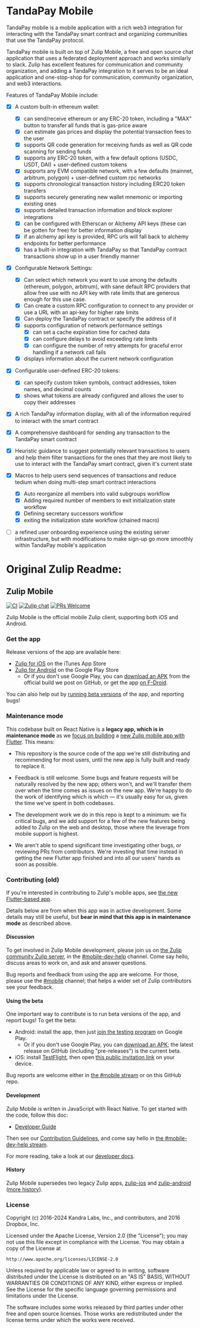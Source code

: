 # TandaPay Mobile
TandaPay mobile is a mobile application with a rich web3 integration for interacting with the TandaPay smart contract and organizing communities that use the TandaPay protocol.

TandaPay mobile is built on top of Zulip Mobile, a free and open source chat application that uses a federated deployment approach and works similarly to slack. Zulip has excellent features for communication and community organization, and adding a TandaPay integration to it serves to be an ideal application and one-stop-shop for communication, community organization, and web3 interactions.

Features of TandaPay Mobile include:
- [x] A custom built-in ethereum wallet:
  - [x] can send/receive ethereum or any ERC-20 token, including a "MAX" button to transfer all funds that is gas-price aware
  - [x] can estimate gas prices and display the potential transaction fees to the user
  - [x] supports QR code generation for receiving funds as well as QR code scanning for sending funds
  - [x] supports any ERC-20 token, with a few default options (USDC, USDT, DAI) + user-defined custom tokens
  - [x] supports any EVM compatible network, with a few defaults (mainnet, arbitrum, polygon) + user-defined custom rpc networks
  - [x] supports chronological transaction history including ERC20 token transfers
  - [x] supports securely generating new wallet mnemonic or importing existing ones
  - [x] supports detailed transaction information and block explorer integrations
  - [x] can be configured with Etherscan or Alchemy API keys (these can be gotten for free) for better information display 
  - [x] if an alchemy api key is provided, RPC urls will fall back to alchemy endpoints for better performance
  - [x] has a built-in integration with TandaPay so that TandaPay contract transactions show up in a user friendly manner
- [x] Configurable Network Settings:
  - [x] Can select which network you want to use among the defaults (ethereum, polygon, arbitrum), with sane default RPC providers that allow free use with no API key with rate limits that are generous enough for this use case.
  - [x] Can create a custom RPC configuration to connect to any provider or use a URL with an api-key for higher rate limits
  - [x] Can deploy the TandaPay contract or specify the address of it
  - [x] supports configuration of network performance settings
    - [x] can set a cache expiration time for cached data
    - [x] can configure delays to avoid exceeding rate limits
    - [x] can configure the number of retry attempts for graceful error handling if a network call fails
  - [x] displays information about the current network configuration
- [x] Configurable user-defined ERC-20 tokens:
  - [x] can specify custom token symbols, contract addresses, token names, and decimal counts
  - [x] shows what tokens are already configured and allows the user to copy their addresses
- [x] A rich TandaPay information display, with all of the information required to interact with the smart contract
- [x] A comprehensive dashboard for sending any transaction to the TandaPay smart contract
- [x] Heuristic guidance to suggest potentially relevant transactions to users and help them filter transactions for the ones that they are most likely to use to interact with the TandaPay smart contract, given it's current state
- [x] Macros to help users send sequences of transactions and reduce tedium when doing multi-step smart contract interactions
  - [x] Auto reorganize all members into valid subgroups workflow
  - [x] Adding required number of members to exit initialization state workflow
  - [x] Defining secretary successors workflow
  - [x] exiting the initialization state workflow (chained macro)
- [ ] a refined user onboarding experience using the existing server infrastructure, but with modifications to make sign-up go more smoothly within TandaPay mobile's application


# Original Zulip Readme:

## Zulip Mobile

[![CI](https://github.com/zulip/zulip-mobile/actions/workflows/ci.yml/badge.svg)](https://github.com/zulip/zulip-mobile/actions/workflows/ci.yml?query=branch%3Amain)
[![Zulip chat](https://img.shields.io/badge/zulip-join_chat-brightgreen.svg)](https://chat.zulip.org/#narrow/stream/mobile)
[![PRs Welcome](https://img.shields.io/badge/PRs-welcome-brightgreen.svg)](https://github.com/zulip/zulip-mobile/blob/main/CONTRIBUTING.md)

Zulip Mobile is the official mobile Zulip client, supporting both iOS
and Android.


### Get the app

Release versions of the app are available here:
* [Zulip for iOS](https://itunes.apple.com/app/zulip/id1203036395)
  on the iTunes App Store
* [Zulip for Android](https://play.google.com/store/apps/details?id=com.zulipmobile)
  on the Google Play Store
  * Or if you don't use Google Play, you can [download an
    APK](https://github.com/zulip/zulip-mobile/releases/latest)
    from the official build we post on GitHub, or get the app
    [on F-Droid](https://f-droid.org/packages/com.zulipmobile/).

You can also help out by [running beta versions](#using-the-beta) of
the app, and reporting bugs!


### Maintenance mode

This codebase built on React Native is a **legacy app, which is in
maintenance mode** as we [focus on building][zulip-flutter-beta]
a [new Zulip mobile app with Flutter][zulip-flutter].
This means:

 * This repository is the source code of the app we're still
   distributing and recommending for most users, until the new app is
   fully built and ready to replace it.

 * Feedback is still welcome.  Some bugs and feature requests will be
   naturally resolved by the new app; others won't, and we'll transfer
   them over when the time comes as issues on the new app.  We're
   happy to do the work of identifying which is which — it's usually
   easy for us, given the time we've spent in both codebases.

 * The development work we do in this repo is kept to a minimum: we
   fix critical bugs, and we add support for a few of the new features
   being added to Zulip on the web and desktop, those where the
   leverage from mobile support is highest.

 * We aren't able to spend significant time investigating other bugs,
   or reviewing PRs from contributors.  We're investing that time
   instead in getting the new Flutter app finished and into all our
   users' hands as soon as possible.

[zulip-flutter-beta]: https://chat.zulip.org/#narrow/stream/2-general/topic/Flutter/near/1582367
[zulip-flutter]: https://github.com/zulip/zulip-flutter


### Contributing (old)

If you're interested in contributing to Zulip's mobile apps,
see [the new Flutter-based app][zulip-flutter].

Details below are from when this app was in active development.
Some details may still be useful, but **bear in mind that this
app is in maintenance mode** as described above.


#### Discussion

To get involved in Zulip Mobile development, please join us on
[the Zulip community Zulip server][czo-doc], in the
[#mobile-dev-help][czo-mobile-dev-help] channel.  Come say hello, discuss areas to
work on, and ask and answer questions.

Bug reports and feedback from using the app are welcome.
For those, please use the [#mobile][czo-mobile] channel;
that helps a wider set of Zulip contributors see your feedback.

[czo-mobile-dev-help]: https://chat.zulip.org/#narrow/stream/516-mobile-dev-help
[czo-mobile]: https://chat.zulip.org/#narrow/stream/48-mobile
[czo-doc]: https://zulip.readthedocs.io/en/latest/contributing/chat-zulip-org.html


#### Using the beta

One important way to contribute is to run beta versions of the app, and report
bugs!  To get the beta:

* Android: install the app, then just
  [join the testing program](https://play.google.com/apps/testing/com.zulipmobile/)
  on Google Play.
  * Or if you don't use Google Play, you can [download an
    APK](https://github.com/zulip/zulip-mobile/releases/); the latest
    release on GitHub (including "pre-releases") is the current beta.
* iOS: install [TestFlight](https://developer.apple.com/testflight/testers/),
  then open [this public invitation link](https://testflight.apple.com/join/ZuzqwXGf)
  on your device.

Bug reports are welcome either in [the #mobile stream](#discussion) or
on this GitHub repo.


#### Development

Zulip Mobile is written in JavaScript with React Native.  To get
started with the code, follow this doc:

* [Developer Guide](docs/developer-guide.md)

Then see our [Contribution Guidelines](CONTRIBUTING.md), and come say
hello in [the #mobile-dev-help stream](#discussion).

For more reading, take a look at our [developer docs](docs/).


#### History

Zulip Mobile supersedes two legacy Zulip apps,
[zulip-ios](https://github.com/zulip/zulip-ios-legacy) and
[zulip-android](https://github.com/zulip/zulip-android)
([more history](https://github.com/zulip/zulip-android/blob/master/android-strategy.md)).


### License

Copyright (c) 2016-2024 Kandra Labs, Inc., and contributors, and 2016 Dropbox, Inc.

Licensed under the Apache License, Version 2.0 (the "License");
you may not use this file except in compliance with the License.
You may obtain a copy of the License at

    http://www.apache.org/licenses/LICENSE-2.0

Unless required by applicable law or agreed to in writing, software
distributed under the License is distributed on an "AS IS" BASIS,
WITHOUT WARRANTIES OR CONDITIONS OF ANY KIND, either express or implied.
See the License for the specific language governing permissions and
limitations under the License.

The software includes some works released by third parties under other
free and open source licenses. Those works are redistributed under the
license terms under which the works were received.
